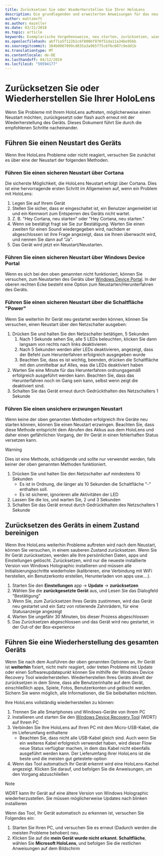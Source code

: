 ```yaml
---
title: Zurücksetzen Sie oder Wiederherstellen Sie Ihrer HoloLens
description: Die grundlegenden und erweiterten Anweisungen für das neu zu starten, oder das Zurücksetzen Ihrer HoloLens.
author: mattzmsft
ms.author: mazeller
ms.date: 03/21/2018
ms.topic: article
keywords: Exemplarische Vorgehensweise, neu starten, zurücksetzen, wiederherstellen "," Kaltstart "," Warmstart "," Energiezyklus, HoloLens, Herunterfahren
ms.openlocfilehash: abf71a5f122b1c6f800bf970f51da11a34be956b
ms.sourcegitcommit: 384b0087899cd835a3a965f75c6f6c607c9edd1b
ms.translationtype: MT
ms.contentlocale: de-DE
ms.lasthandoff: 04/12/2019
ms.locfileid: "59594177"
---
```

# <a name="reset-or-recover-your-hololens"></a>Zurücksetzen Sie oder Wiederherstellen Sie Ihrer HoloLens

Wenn Sie Probleme mit Ihrem HoloLens auftreten, möglicherweise einen Neustart möchten, zurückgesetzt oder flash auch erneut mit der Wiederherstellung des Geräts. Dieses Dokument führt Sie durch die empfohlenen Schritte nacheinander.

## <a name="perform-a-device-reboot"></a>Führen Sie einen Neustart des Geräts

Wenn Ihre HoloLens Probleme oder nicht reagiert, versuchen Sie zunächst es über eine der Neustart der folgenden Methoden.

### <a name="perform-a-safe-reboot-via-cortana"></a>Führen Sie einen sicheren Neustart über Cortana

Die sicherste Möglichkeit, die HoloLens Neustart erfolgt über Cortana. Dies ist eine hervorragende ersten Schritt im Allgemeinen auf, wenn ein Problem mit HoloLens:
1. Legen Sie auf Ihrem Gerät
2. Stellen Sie sicher, dass er eingeschaltet ist, ein Benutzer angemeldet ist und ein Kennwort zum Entsperren des Geräts nicht wartet.
3. Z. B. "Hey Cortana, neu starten" oder "Hey Cortana, neu starten."
4. Wenn sie bestätigt fragt sie Sie zur Bestätigung. Warten Sie einen zweiten für einen Sound wiedergegeben wird, nachdem er abgeschlossen ist ihre Frage angezeigt, dass sie Ihnen überwacht wird, und nennen Sie dann auf "Ja".
5. Das Gerät wird jetzt ein Neustart/Neustarten.

### <a name="perform-a-safe-reboot-via-windows-device-portal"></a>Führen Sie einen sicheren Neustart über Windows Device Portal

Wenn es sich bei den oben genannten nicht funktioniert, können Sie versuchen, zum Neustarten des Geräts über [Windows Device Portal](using-the-windows-device-portal.md). In der oberen rechten Ecke besteht eine Option zum Neustarten/Herunterfahren des Geräts.

### <a name="perform-a-safe-reboot-via-the-power-button"></a>Führen Sie einen sicheren Neustart über die Schaltfläche "Power"

Wenn Sie weiterhin Ihr Gerät neu gestartet werden können, können Sie versuchen, einen Neustart über den Netzschalter ausgeben:
1. Drücken Sie und halten Sie den Netzschalter betätigen, 5 Sekunden
   1. Nach 1 Sekunde sehen Sie, alle 5 LEDs beleuchten, klicken Sie dann langsam von rechts nach links deaktivieren
   2. Nach 5 Sekunden werden aller LEDs deaktivieren, angezeigt, dass der Befehl zum Herunterfahren erfolgreich ausgegeben wurde
   3. Beachten Sie, dass es ist wichtig, beenden, drücken die Schaltfläche mit den unmittelbar auf Alles, was die LEDs deaktiviert haben
2. Warten Sie eine Minute für das Herunterfahren ordnungsgemäß erfolgreich ausgeführt werden kann. Beachten Sie, dass das Herunterfahren noch im Gang sein kann, selbst wenn zeigt die deaktiviert sind.
3. Schalten Sie das Gerät erneut durch Gedrückthalten des Netzschalters 1 Sekunde

### <a name="perform-an-unsafe-forced-reboot"></a>Führen Sie einen unsichere erzwungen Neustart

Wenn keine der oben genannten Methoden erfolgreich Ihre Geräte neu starten können, können Sie einen Neustart erzwingen. Beachten Sie, dass diese Methode entspricht dem Abrufen des Akkus aus dem HoloLens und daher einen gefährlichen Vorgang, der Ihr Gerät in einen fehlerhaften Status versetzen kann. 

>[!WARNING]
>Dies ist eine Methode, schädigende und sollte nur verwendet werden, falls keiner der oben genannten Methoden funktioniert.

1. Drücken Sie und halten Sie den Netzschalter auf mindestens 10 Sekunden
   * Es ist in Ordnung, die länger als 10 Sekunden die Schaltfläche "-" enthalten soll.
   * Es ist sicherer, ignorieren alle Aktivitäten der LED
2. Lassen Sie die los, und warten Sie, 2 und 3 Sekunden
3. Schalten Sie das Gerät erneut durch Gedrückthalten des Netzschalters 1 Sekunde

## <a name="reset-the-device-to-a-factory-clean-state"></a>Zurücksetzen des Geräts in einem Zustand bereinigen

Wenn Ihre HoloLens weiterhin Probleme auftreten wird nach dem Neustart, können Sie versuchen, in einem sauberen Zustand zurücksetzen. Wenn Sie Ihr Gerät zurücksetzen, werden alle Ihre persönlichen Daten, apps und Einstellungen gelöscht. Zurücksetzen, wird nur die neueste installierte Version von Windows Holographic installieren und müssen alle Initialisierungsschritte wiederholen (kalibrieren, eine Verbindung mit WiFi herstellen, ein Benutzerkonto erstellen, Herunterladen von apps usw....).
1. Starten Sie den **Einstellungen** app -> **Update** -> **zurücksetzen**
2. Wählen Sie die **zurückgesetzte Gerät** aus, und Lesen Sie das Dialogfeld "Bestätigung"
3. Wenn Sie, zum Zurücksetzen Ihres Geräts zustimmen, wird das Gerät neu gestartet und ein Satz von rotierende Zahnrädern, für eine Statusanzeige angezeigt
4. Warten Sie ungefähr 30 Minuten, bis dieser Prozess abgeschlossen
5. Das Zurücksetzen abgeschlossen und das Gerät wird neu gestartet, in der Out-of der Box-experience

## <a name="perform-a-full-device-recovery"></a>Führen Sie eine Wiederherstellung des gesamten Geräts

Wenn Sie nach dem Ausführen der oben genannten Optionen an, Ihr Gerät ist **weiterhin** fixiert, nicht mehr reagiert, oder treten Probleme mit Update oder einen Softwareupdatepunkt können Sie mithilfe der Windows Device Recovery Tool wiederherstellen. Wiederherstellen Ihres Geräts ähnelt der zurücksetzen in dem Sinne, dass alle Benutzerinhalte auf dem Gerät, einschließlich apps, Spiele, Fotos, Benutzerkonten und gelöscht werden. Sichern Sie wenn möglich, alle Informationen, die Sie beibehalten möchten.

Ihre HoloLens vollständig wiederherstellen zu können:
1. Trennen Sie alle Smartphones und Windows-Geräte von Ihrem PC
2. Installieren und starten Sie den [Windows Device Recovery Tool](https://support.microsoft.com/help/12379/windows-10-mobile-device-recovery-tool-faq) (WDRT) auf Ihrem PC
3. Verbinden Sie Ihre HoloLens auf Ihren PC mit dem Micro-USB-Kabel, die im Lieferumfang enthaltene
   * Beachten Sie, dass nicht alle USB-Kabel gleich sind. Auch wenn Sie ein weiteres Kabel erfolgreich verwendet haben, wird dieser Flow neue Status verfügbar machen, in dem das Kabel nicht ebenfalls ausgeführt werden kann. Der Lieferumfang Ihrer HoloLens ist die beste und die meisten gut getestete-option
4. Wenn das Tool automatisch Ihr Gerät erkennt wird eine HoloLens-Kachel angezeigt. Klicken Sie darauf, und befolgen Sie die Anweisungen, um den Vorgang abzuschließen

>[!NOTE]
>WDRT kann Ihr Gerät auf eine ältere Version von Windows Holographic wiederherzustellen. Sie müssen möglicherweise Updates nach blinken installieren

Wenn das Tool, Ihr Gerät automatisch zu erkennen ist, versuchen Sie Folgendes ein:
1. Starten Sie Ihren PC, und versuchen Sie es erneut (Dadurch werden die meisten Probleme behoben) neu.
2. Klicken Sie auf die **mein Gerät wurde nicht erkannt. Schaltfläche**, wählen Sie **Microsoft HoloLens**, und befolgen Sie die restlichen Anweisungen auf dem Bildschirm

